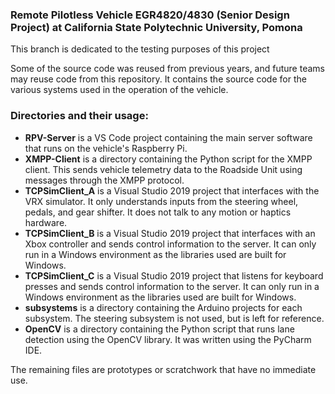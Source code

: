 ### Remote Pilotless Vehicle EGR4820/4830 (Senior Design Project) at California State Polytechnic University, Pomona

This branch is dedicated to the testing purposes of this project

Some of the source code was reused from previous years, and future teams may reuse code from this repository. It contains the source code for the various systems used in the operation of the vehicle.

### Directories and their usage:
* **RPV-Server** is a VS Code project containing the main server software that runs on the vehicle's Raspberry Pi.
* **XMPP-Client** is a directory containing the Python script for the XMPP client. This sends vehicle telemetry data to the Roadside Unit using messages through the XMPP protocol.
* **TCPSimClient_A** is a Visual Studio 2019 project that interfaces with the VRX simulator. It only understands inputs from the steering wheel, pedals, and gear shifter. It does not talk to any motion or haptics hardware.
* **TCPSimClient_B** is a Visual Studio 2019 project that interfaces with an Xbox controller and sends control information to the server. It can only run in a Windows environment as the libraries used are built for Windows.
* **TCPSimClient_C** is a Visual Studio 2019 project that listens for keyboard presses and sends control information to the server. It can only run in a Windows environment as the libraries used are built for Windows.
* **subsystems** is a directory containing the Arduino projects for each subsystem. The steering subsystem is not used, but is left for reference.
* **OpenCV** is a directory containing the Python script that runs lane detection using the OpenCV library. It was written using the PyCharm IDE. 

The remaining files are prototypes or scratchwork that have no immediate use.

